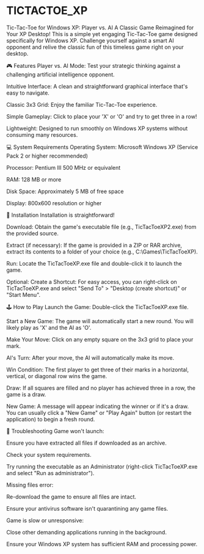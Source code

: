 # TICTACTOE_XP
Tic-Tac-Toe for Windows XP: Player vs. AI
A Classic Game Reimagined for Your XP Desktop!
This is a simple yet engaging Tic-Tac-Toe game designed specifically for Windows XP. Challenge yourself against a smart AI opponent and relive the classic fun of this timeless game right on your desktop.

🎮 Features
Player vs. AI Mode: Test your strategic thinking against a challenging artificial intelligence opponent.

Intuitive Interface: A clean and straightforward graphical interface that's easy to navigate.

Classic 3x3 Grid: Enjoy the familiar Tic-Tac-Toe experience.

Simple Gameplay: Click to place your 'X' or 'O' and try to get three in a row!

Lightweight: Designed to run smoothly on Windows XP systems without consuming many resources.

💻 System Requirements
Operating System: Microsoft Windows XP (Service Pack 2 or higher recommended)

Processor: Pentium III 500 MHz or equivalent

RAM: 128 MB or more

Disk Space: Approximately 5 MB of free space

Display: 800x600 resolution or higher

🚀 Installation
Installation is straightforward!

Download: Obtain the game's executable file (e.g., TicTacToeXP2.exe) from the provided source.

Extract (if necessary): If the game is provided in a ZIP or RAR archive, extract its contents to a folder of your choice (e.g., C:\Games\TicTacToeXP).

Run: Locate the TicTacToeXP.exe file and double-click it to launch the game.

Optional: Create a Shortcut: For easy access, you can right-click on TicTacToeXP.exe and select "Send To" > "Desktop (create shortcut)" or "Start Menu".

🕹️ How to Play
Launch the Game: Double-click the TicTacToeXP.exe file.

Start a New Game: The game will automatically start a new round. You will likely play as 'X' and the AI as 'O'.

Make Your Move: Click on any empty square on the 3x3 grid to place your mark.

AI's Turn: After your move, the AI will automatically make its move.

Win Condition: The first player to get three of their marks in a horizontal, vertical, or diagonal row wins the game.

Draw: If all squares are filled and no player has achieved three in a row, the game is a draw.

New Game: A message will appear indicating the winner or if it's a draw. You can usually click a "New Game" or "Play Again" button (or restart the application) to begin a fresh round.

🔧 Troubleshooting
Game won't launch:

Ensure you have extracted all files if downloaded as an archive.

Check your system requirements.

Try running the executable as an Administrator (right-click TicTacToeXP.exe and select "Run as administrator").

Missing files error:

Re-download the game to ensure all files are intact.

Ensure your antivirus software isn't quarantining any game files.

Game is slow or unresponsive:

Close other demanding applications running in the background.

Ensure your Windows XP system has sufficient RAM and processing power.
